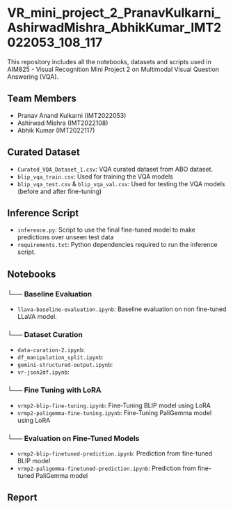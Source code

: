 # VR_mini_project_2_PranavKulkarni_AshirwadMishra_AbhikKumar_IMT2022053_108_117
This repository includes all the notebooks, datasets and scripts used in AIM825 - Visual Recognition Mini Project 2 on Multimodal Visual Question Answering (VQA).

## Team Members
- Pranav Anand Kulkarni (IMT2022053)
- Ashirwad Mishra (IMT2022108)
- Abhik Kumar (IMT2022117)

## Curated Dataset
- `Curated_VQA_Dataset_1.csv`: VQA curated dataset from ABO dataset.
- `blip_vqa_train.csv`: Used for training the VQA models
- `blip_vqa_test.csv` & `blip_vqa_val.csv`: Used for testing the VQA models (before and after fine-tuning)

## Inference Script
-  `inference.py`: Script to use the final fine-tuned model to make predictions over unseen test data
-  `requirements.txt`: Python dependencies required to run the inference script.

## Notebooks

### └── Baseline Evaluation
- `llava-baseline-evaluation.ipynb`: Baseline evaluation on non fine-tuned LLaVA model.

### └── Dataset Curation
- `data-curation-2.ipynb`:
- `df_manipulation_split.ipynb`:
- `gemini-structured-output.ipynb`:
- `vr-json2df.ipynb`:
 
### └── Fine Tuning with LoRA
- `vrmp2-blip-fine-tuning.ipynb`: Fine-Tuning BLIP model using LoRA
- `vrmp2-paligemma-fine-tuning.ipynb`: Fine-Tuning PaliGemma model using LoRA

### └── Evaluation on Fine-Tuned Models
- `vrmp2-blip-finetuned-prediction.ipynb`: Prediction from fine-tuned BLIP model
- `vrmp2-paligemma-finetuned-prediction.ipynb`: Prediction from fine-tuned PaliGemma model

## Report

